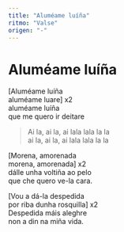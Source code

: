 ```yaml
---
title: "Aluméame luíña"
ritmo: "Valse"
origen: "-"
---
```


# Aluméame luíña

[Aluméame luíña<br> aluméame luare] x2<br> aluméame luíña<br> que me quero ir deitare

> Ai la, ai la, ai lala lala la la<br> ai la, ai la, ai lala lala la la

[Morena, amorenada<br> morena, amorenada] x2<br> dálle unha voltiña ao pelo<br> que che quero ve-la cara.

[Vou a dá-la despedida<br> por riba dunha rosquilla] x2<br> Despedida máis aleghre<br> non a din na miña vida.

